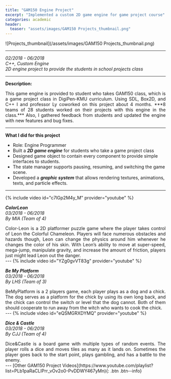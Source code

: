 ```yaml
---
title: "GAM150 Engine Project"
excerpt: "Implemented a custom 2D game engine for game project course"
categories: academic
header:
  teaser: "assets/images/GAM150 Projects_thumbnail.png"
---
```


![Projects_thumbnail](/assets/images/GAM150 Projects_thumbnail.png)

---
*02/2018 - 06/2018*  
*C++, Custom Engine*  
*2D engine project to provide the students in school projects class*  

---
**Description:**  
<div style="text-align: justify" markdown="1">
This game engine is provided to student who takes GAM150 class, which is a game project class in DigiPen-KMU curriculum.  
Using SDL, Box2D, and C++ I and professor Ly coworked on this project about 4 months.  
***8 teams of 28 students worked on their projects with this engine in the class.***  
Also, I gathered feedback from students and updated the engine with new features and bug fixes.  
</div>

---
**What I did for this project**  
  * Role: Engine Programmer  
  * Built a ***2D game engine*** for students who take a game project class 
  * Designed  game object to contain every component to provide simple interfaces to students.  
  * The state manager supports pausing, resuming, and switching the game scene.  
  * Developed a ***graphic system*** that allows rendering textures, animations, texts, and particle effects.  


---
{% include video id="c7lGp2M4y_M" provider="youtube" %}

***ColorLeon***  
*03/2018 - 06/2018*  
*By MIA (Team of 4)*  

<div style="text-align: justify" markdown="1">
Color-Leon is a 2D platformer puzzle game where the player takes control of Leon the Colorful Chameleon.  
Players will face numerous obstacles and hazards though, Leon can change the physics around him whenever he changes the color of his skin.  
With Leon’s ability to move at super-speed, mega-jump, manipulate gravity, and increase the amount of friction, players just might lead Leon out the danger.  
</div>
---
{% include video id="YZg0gvVT83g" provider="youtube" %}

***Be My Platform***  
*03/2018 - 06/2018*  
*By LHS (Team of 3)*  

<div style="text-align: justify" markdown="1">
BeMyPlatform is a 2 players game, each player plays as a dog and a chick.  
The dog serves as a platform for the chick by using its own long back, and the chick can control the switch or level that the dog cannot.  
Both of them should cooperate to run away from the witch who wants to cook the chick.
</div>
---
{% include video id="eQSMGRXDYMQ" provider="youtube" %}

***Dice & Castle***  
*03/2018 - 06/2018*  
*By CJJ (Team of 4)*  

<div style="text-align: justify" markdown="1">
Dice&Castle is a board game with multiple types of random events.  
The player rolls a dice and moves tiles as many as it lands on.  
Sometimes the player goes back to the start point, plays gambling, and has a battle to the enemy.  
</div>
---
[Other GAM150 Project Videos](https://www.youtube.com/playlist?list=PLb1paRaCLIPrr_vOv2o0-PvDDWY467yMn){: .btn .btn--info}